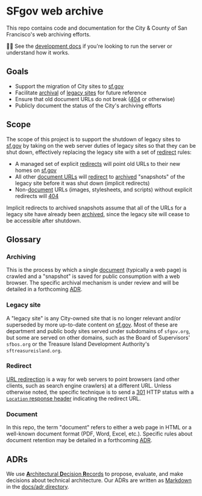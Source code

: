 # SFgov web archive

This repo contains code and documentation for the City & County of San Francisco's web archiving efforts.

🧑‍💻 See the [development docs](docs/DEVELOP.md) if you're looking to run the server or understand how it works.

## Goals

- Support the migration of City sites to [sf.gov]
- Facilitate [archival](#archiving) of [legacy sites](#legacy-sites) for future reference
- Ensure that old document URLs do not break ([404] or otherwise)
- Publicly document the status of the City's archiving efforts

## Scope

The scope of this project is to support the shutdown of legacy sites to [sf.gov] by taking on the web server duties of legacy sites so that they can be shut down, effectively replacing the legacy site with a set of [redirect](#redirect) rules:

- A managed set of explicit [redirects](#redirect) will point old URLs to their new homes on [sf.gov][]
- All other [document URLs](#document) will [redirect](#redirect) to [archived](#archiving) "snapshots" of the legacy site before it was shut down (implicit redirects)
- Non-[document](#document) URLs (images, stylesheets, and scripts) without explicit redirects will [404]

Implicit redirects to archived snapshots assume that all of the URLs for a legacy site have already been [archived](#archiving), since the legacy site will cease to be accessible after shutdown.

## Glossary

### Archiving

This is the process by which a single [document](#document) (typically a web page) is crawled and a "snapshot" is saved for public consumption with a web browser. The specific archival mechanism is under review and will be detailed in a forthcoming [ADR](#adrs).

### Legacy site

A "legacy site" is any City-owned site that is no longer relevant and/or superseded by more up-to-date content on [sf.gov]. Most of these are department and public body sites served under subdomains of `sfgov.org`, but some are served on other domains, such as the Board of Supervisors' `sfbos.org` or the Treasure Island Development Authority's `sftreasureisland.org`.

### Redirect

[URL redirection](https://en.wikipedia.org/wiki/URL_redirection) is a way for web servers to point browsers (and other clients, such as search engine crawlers) at a different URL. Unless otherwise noted, the specific technique is to send a [301] HTTP status with a [`Location` response header][location header] indicating the redirect URL.

### Document

In this repo, the term "document" refers to either a web page in HTML or a well-known document format (PDF, Word, Excel, etc.). Specific rules about document retention may be detailed in a forthcoming [ADR](#adrs).

## ADRs

We use [**A**rchitectural **D**ecision **R**ecords][adr] to propose, evaluate, and make decisions about technical architecture. Our ADRs are written as [Markdown] in the [docs/adr directory](./docs/adr).

[sf.gov]: https://sf.gov
[adr]: https://github.com/joelparkerhenderson/architecture-decision-record#what-is-an-architecture-decision-record
[markdown]: https://en.wikipedia.org/wiki/Markdown
[sfgov.org]: https://sfgov.org
[404]: https://en.wikipedia.org/wiki/HTTP_404
[301]: https://en.wikipedia.org/wiki/HTTP_301
[location header]: https://developer.mozilla.org/en-US/docs/Web/HTTP/Headers/Location
